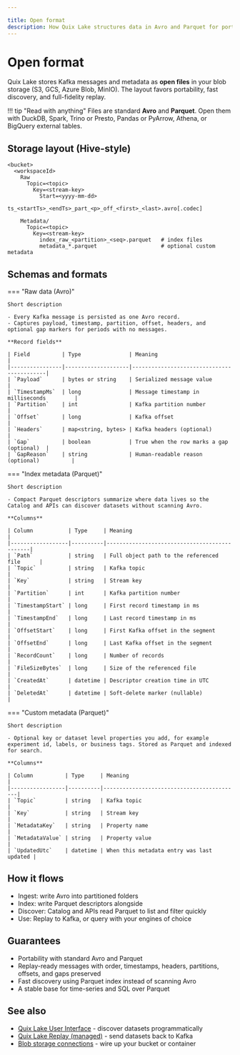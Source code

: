 ```yaml
---

title: Open format
description: How Quix Lake structures data in Avro and Parquet for portability and performance.
---
```


# Open format

Quix Lake stores Kafka messages and metadata as **open files** in your blob storage (S3, GCS, Azure Blob, MinIO). The layout favors portability, fast discovery, and full-fidelity replay.

!!! tip "Read with anything"
    Files are standard **Avro** and **Parquet**. Open them with DuckDB, Spark, Trino or Presto, Pandas or PyArrow, Athena, or BigQuery external tables.

## Storage layout (Hive-style)

```text
<bucket>
  <workspaceId>
    Raw
      Topic=<topic>
        Key=<stream-key>
          Start=<yyyy-mm-dd>
            ts_<startTs>_<endTs>_part_<p>_off_<first>_<last>.avro[.codec]

    Metadata/
      Topic=<topic>
        Key=<stream-key>
          index_raw_<partition>_<seq>.parquet   # index files
          metadata_*.parquet                    # optional custom metadata
```

## Schemas and formats

=== "Raw data (Avro)"

    Short description

    - Every Kafka message is persisted as one Avro record.
    - Captures payload, timestamp, partition, offset, headers, and optional gap markers for periods with no messages.

    **Record fields**

    | Field          | Type               | Meaning                                   |
    |----------------|--------------------|-------------------------------------------|
    | `Payload`      | bytes or string    | Serialized message value                  |
    | `TimestampMs`  | long               | Message timestamp in milliseconds         |
    | `Partition`    | int                | Kafka partition number                    |
    | `Offset`       | long               | Kafka offset                              |
    | `Headers`      | map<string, bytes> | Kafka headers (optional)                  |
    | `Gap`          | boolean            | True when the row marks a gap (optional)  |
    | `GapReason`    | string             | Human-readable reason (optional)          |

=== "Index metadata (Parquet)"

    Short description

    - Compact Parquet descriptors summarize where data lives so the Catalog and APIs can discover datasets without scanning Avro.

    **Columns**

    | Column           | Type     | Meaning                                      |
    |------------------|----------|----------------------------------------------|
    | `Path`           | string   | Full object path to the referenced file      |
    | `Topic`          | string   | Kafka topic                                  |
    | `Key`            | string   | Stream key                                   |
    | `Partition`      | int      | Kafka partition number                       |
    | `TimestampStart` | long     | First record timestamp in ms                 |
    | `TimestampEnd`   | long     | Last record timestamp in ms                  |
    | `OffsetStart`    | long     | First Kafka offset in the segment            |
    | `OffsetEnd`      | long     | Last Kafka offset in the segment             |
    | `RecordCount`    | long     | Number of records                            |
    | `FileSizeBytes`  | long     | Size of the referenced file                  |
    | `CreatedAt`      | datetime | Descriptor creation time in UTC              |
    | `DeletedAt`      | datetime | Soft-delete marker (nullable)                |

=== "Custom metadata (Parquet)"

    Short description

    - Optional key or dataset level properties you add, for example experiment id, labels, or business tags. Stored as Parquet and indexed for search.

    **Columns**

    | Column          | Type     | Meaning                                   |
    |-----------------|----------|-------------------------------------------|
    | `Topic`         | string   | Kafka topic                               |
    | `Key`           | string   | Stream key                                |
    | `MetadataKey`   | string   | Property name                             |
    | `MetadataValue` | string   | Property value                            |
    | `UpdatedUtc`    | datetime | When this metadata entry was last updated |


## How it flows

* Ingest: write Avro into partitioned folders
* Index: write Parquet descriptors alongside
* Discover: Catalog and APIs read Parquet to list and filter quickly
* Use: Replay to Kafka, or query with your engines of choice

## Guarantees

* Portability with standard Avro and Parquet
* Replay-ready messages with order, timestamps, headers, partitions, offsets, and gaps preserved
* Fast discovery using Parquet index instead of scanning Avro
* A stable base for time-series and SQL over Parquet

## See also

* [Quix Lake User Interface](./user-interface.md) - discover datasets programmatically
* [Quix Lake Replay (managed)](../managed-services/replay.md) - send datasets back to Kafka
* [Blob storage connections](../../deploy/blob-storage.md) - wire up your bucket or container
